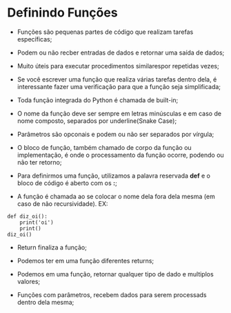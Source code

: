 # Definindo Funções

- Funções são pequenas partes de código que realizam tarefas específicas;

- Podem ou não recber entradas de dados e retornar uma saída de dados;

- Muito úteis para executar procedimentos similarespor repetidas vezes;

- Se você escrever uma função que realiza várias tarefas dentro dela, é interessante 
fazer uma verificação para que a função seja simplificada;

- Toda função integrada do Python é chamada de built-in;

- O nome da função deve ser sempre em letras minúsculas e em caso de nome composto, 
separados por underline(Snake Case);

- Parâmetros são opconais e podem ou não ser separados por vírgula;

- O bloco de função, também chamado de corpo da função ou implementação, é onde 
o processamento da função ocorre, podendo ou não ter retorno;

- Para definirmos uma função, utilizamos a palavra reservada **def** e o bloco de código é aberto com os **:**;

- A função é chamada ao se colocar o nome dela fora dela mesma (em caso de não recursividade). EX: 
```
def diz_oi():
    print('oi')
    print()
diz_oi() 
```
- Return finaliza a função;

- Podemos ter em uma função diferentes returns;

- Podemos em uma função, retornar qualquer tipo de dado e multiplos valores;

- Funções com parâmetros, recebem dados para serem processads dentro dela mesma;